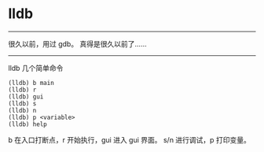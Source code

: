 # lldb

---

很久以前，用过 gdb。
真得是很久以前了……

---

lldb 几个简单命令

```
(lldb) b main
(lldb) r
(lldb) gui
(lldb) s
(lldb) n
(lldb) p <variable>
(lldb) help
```

b 在入口打断点，r 开始执行，gui 进入 gui 界面。
s/n 进行调试，p 打印变量。
